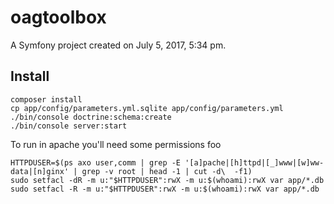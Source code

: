oagtoolbox
==========

A Symfony project created on July 5, 2017, 5:34 pm.

Install
-------

    composer install
    cp app/config/parameters.yml.sqlite app/config/parameters.yml
    ./bin/console doctrine:schema:create
    ./bin/console server:start

To run in apache you'll need some permissions foo

    HTTPDUSER=$(ps axo user,comm | grep -E '[a]pache|[h]ttpd|[_]www|[w]ww-data|[n]ginx' | grep -v root | head -1 | cut -d\  -f1)
    sudo setfacl -dR -m u:"$HTTPDUSER":rwX -m u:$(whoami):rwX var app/*.db
    sudo setfacl -R -m u:"$HTTPDUSER":rwX -m u:$(whoami):rwX var app/*.db
